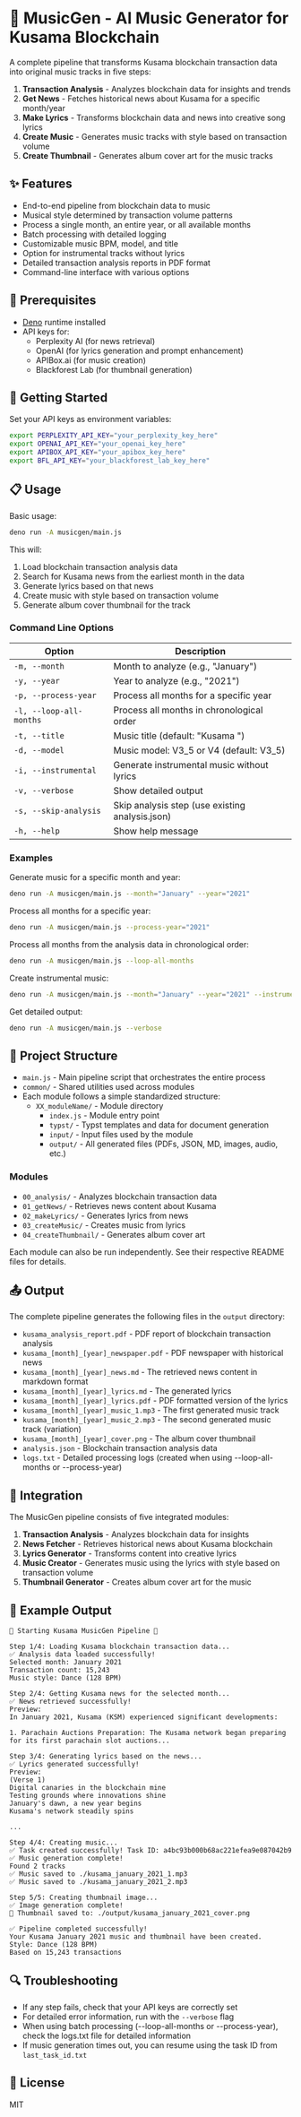 # 🎵 MusicGen - AI Music Generator for Kusama Blockchain

A complete pipeline that transforms Kusama blockchain transaction data into
original music tracks in five steps:

1. **Transaction Analysis** - Analyzes blockchain data for insights and trends
2. **Get News** - Fetches historical news about Kusama for a specific month/year
3. **Make Lyrics** - Transforms blockchain data and news into creative song
   lyrics
4. **Create Music** - Generates music tracks with style based on transaction
   volume
5. **Create Thumbnail** - Generates album cover art for the music tracks

## ✨ Features

- End-to-end pipeline from blockchain data to music
- Musical style determined by transaction volume patterns
- Process a single month, an entire year, or all available months
- Batch processing with detailed logging
- Customizable music BPM, model, and title
- Option for instrumental tracks without lyrics
- Detailed transaction analysis reports in PDF format
- Command-line interface with various options

## 🔧 Prerequisites

- [Deno](https://deno.com/) runtime installed
- API keys for:
  - Perplexity AI (for news retrieval)
  - OpenAI (for lyrics generation and prompt enhancement)
  - APIBox.ai (for music creation)
  - Blackforest Lab (for thumbnail generation)

## 🚀 Getting Started

Set your API keys as environment variables:

```bash
export PERPLEXITY_API_KEY="your_perplexity_key_here"
export OPENAI_API_KEY="your_openai_key_here"
export APIBOX_API_KEY="your_apibox_key_here"
export BFL_API_KEY="your_blackforest_lab_key_here"
```

## 📋 Usage

Basic usage:

```bash
deno run -A musicgen/main.js
```

This will:

1. Load blockchain transaction analysis data
2. Search for Kusama news from the earliest month in the data
3. Generate lyrics based on that news
4. Create music with style based on transaction volume
5. Generate album cover thumbnail for the track

### Command Line Options

| Option                   | Description                                       |
| ------------------------ | ------------------------------------------------- |
| `-m, --month`            | Month to analyze (e.g., "January")                |
| `-y, --year`             | Year to analyze (e.g., "2021")                    |
| `-p, --process-year`     | Process all months for a specific year            |
| `-l, --loop-all-months`  | Process all months in chronological order         |
| `-t, --title`            | Music title (default: "Kusama <Month> <Year>")    |
| `-d, --model`            | Music model: V3_5 or V4 (default: V3_5)           |
| `-i, --instrumental`     | Generate instrumental music without lyrics        |
| `-v, --verbose`          | Show detailed output                              |
| `-s, --skip-analysis`    | Skip analysis step (use existing analysis.json)   |
| `-h, --help`             | Show help message                                 |

### Examples

Generate music for a specific month and year:

```bash
deno run -A musicgen/main.js --month="January" --year="2021"
```

Process all months for a specific year:

```bash
deno run -A musicgen/main.js --process-year="2021"
```

Process all months from the analysis data in chronological order:

```bash
deno run -A musicgen/main.js --loop-all-months
```

Create instrumental music:

```bash
deno run -A musicgen/main.js --month="January" --year="2021" --instrumental
```

Get detailed output:

```bash
deno run -A musicgen/main.js --verbose
```

## 📁 Project Structure

- `main.js` - Main pipeline script that orchestrates the entire process
- `common/` - Shared utilities used across modules
- Each module follows a simple standardized structure:
  - `XX_moduleName/` - Module directory
    - `index.js` - Module entry point
    - `typst/` - Typst templates and data for document generation
    - `input/` - Input files used by the module
    - `output/` - All generated files (PDFs, JSON, MD, images, audio, etc.)

### Modules

- `00_analysis/` - Analyzes blockchain transaction data
- `01_getNews/` - Retrieves news content about Kusama
- `02_makeLyrics/` - Generates lyrics from news
- `03_createMusic/` - Creates music from lyrics
- `04_createThumbnail/` - Generates album cover art

Each module can also be run independently. See their respective README files for
details.

## 📤 Output

The complete pipeline generates the following files in the `output` directory:

- `kusama_analysis_report.pdf` - PDF report of blockchain transaction analysis
- `kusama_[month]_[year]_newspaper.pdf` - PDF newspaper with historical news
- `kusama_[month]_[year]_news.md` - The retrieved news content in markdown
  format
- `kusama_[month]_[year]_lyrics.md` - The generated lyrics
- `kusama_[month]_[year]_lyrics.pdf` - PDF formatted version of the lyrics
- `kusama_[month]_[year]_music_1.mp3` - The first generated music track
- `kusama_[month]_[year]_music_2.mp3` - The second generated music track
  (variation)
- `kusama_[month]_[year]_cover.png` - The album cover thumbnail
- `analysis.json` - Blockchain transaction analysis data
- `logs.txt` - Detailed processing logs (created when using --loop-all-months or --process-year)

## 🔄 Integration

The MusicGen pipeline consists of five integrated modules:

1. **Transaction Analysis** - Analyzes blockchain data for insights
2. **News Fetcher** - Retrieves historical news about Kusama blockchain
3. **Lyrics Generator** - Transforms content into creative lyrics
4. **Music Creator** - Generates music using the lyrics with style based on
   transaction volume
5. **Thumbnail Generator** - Creates album cover art for the music

## 📝 Example Output

```
🎵 Starting Kusama MusicGen Pipeline 🎵

Step 1/4: Loading Kusama blockchain transaction data...
✅ Analysis data loaded successfully!
Selected month: January 2021
Transaction count: 15,243
Music style: Dance (128 BPM)

Step 2/4: Getting Kusama news for the selected month...
✅ News retrieved successfully!
Preview:
In January 2021, Kusama (KSM) experienced significant developments:

1. Parachain Auctions Preparation: The Kusama network began preparing for its first parachain slot auctions...

Step 3/4: Generating lyrics based on the news...
✅ Lyrics generated successfully!
Preview:
(Verse 1)
Digital canaries in the blockchain mine
Testing grounds where innovations shine
January's dawn, a new year begins
Kusama's network steadily spins

...

Step 4/4: Creating music...
✅ Task created successfully! Task ID: a4bc93b000b68ac221efea9e087042b9
✅ Music generation complete!
Found 2 tracks
✅ Music saved to ./kusama_january_2021_1.mp3
✅ Music saved to ./kusama_january_2021_2.mp3

Step 5/5: Creating thumbnail image...
✅ Image generation complete!
💾 Thumbnail saved to: ./output/kusama_january_2021_cover.png

✅ Pipeline completed successfully!
Your Kusama January 2021 music and thumbnail have been created.
Style: Dance (128 BPM)
Based on 15,243 transactions
```

## 🔍 Troubleshooting

- If any step fails, check that your API keys are correctly set
- For detailed error information, run with the `--verbose` flag
- When using batch processing (--loop-all-months or --process-year), check the logs.txt file for detailed information
- If music generation times out, you can resume using the task ID from
  `last_task_id.txt`

## 📄 License

MIT
